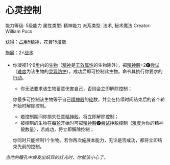 # 心灵控制

能力等级: 5级能力
属性类型: 精神能力
派系类型: 法术, 秘术魔法
Creator: William Pucs

<aside>

[获得](https://www.notion.so/1b3d619a067b8027ba38e2c1caf9d84b?pvs=21)：[占用](https://www.notion.so/1b3d619a067b8028a794de6ceed96ec0?pvs=21)5[精神](https://www.notion.so/1b3d619a067b800a8da5d96dd60be2b1?pvs=21)，花费15[潜能](https://www.notion.so/1b3d619a067b80c2bdb4c721adc30021?pvs=21)

</aside>

<aside>

[施展](https://www.notion.so/1b3d619a067b80f38dccf027f026b32f?pvs=21)：2⚡️[战术](https://www.notion.so/1b3d619a067b8051b6eaffd160aee01c?pvs=21)

- 你凝视1个9[步](https://www.notion.so/1b3d619a067b800fb1cfe9f0ef45b9ef?pvs=21)内的[生物](https://www.notion.so/1b3d619a067b80d0bbe1d113bf20ff1f?pvs=21)（[精神](https://www.notion.so/1b3d619a067b800a8da5d96dd60be2b1?pvs=21)是[无效属性](https://www.notion.so/1b3d619a067b8017ada4d9f957b4e0ce?pvs=21)的生物除外），掷[精神骰](https://www.notion.so/1b3d619a067b80a8a9ffef3e0057db9d?pvs=21)÷2🅟[尝试](https://www.notion.so/1b3d619a067b8009aad4e7ce70111ce4?pvs=21)（[难度](https://www.notion.so/1b3d619a067b80fbbc95dc0c033f5e3c?pvs=21)为该生物的[灵异防护](https://www.notion.so/1b3d619a067b80788307ebd9e41c53cb?pvs=21)），成功后即可控制此生物，命令其执行你要求的[行动](https://www.notion.so/1b5d619a067b80358481f4e8946e320c?pvs=21)。
    - 你无法要求该生物蓄意伤害自己，否则会立即解除控制；
    
    你最多可控制该生物等于自己[精神骰](https://www.notion.so/1b3d619a067b80a8a9ffef3e0057db9d?pvs=21)的[轮](https://www.notion.so/1b3d619a067b80aeb62df5a99bfb8a82?pvs=21)数，并会在持续时间结束后的首个轮开始时解除控制。
    
    - 若控制期间你损失任意[精神骰](https://www.notion.so/1b3d619a067b80a8a9ffef3e0057db9d?pvs=21)，将立即解除控制；
    - 被控制的生物在每[轮](https://www.notion.so/1b3d619a067b80aeb62df5a99bfb8a82?pvs=21)开始时可掷[精神骰](https://www.notion.so/1b3d619a067b80a8a9ffef3e0057db9d?pvs=21)🅟[尝试](https://www.notion.so/1b3d619a067b8009aad4e7ce70111ce4?pvs=21)挣脱控制（[难度](https://www.notion.so/1b3d619a067b80fbbc95dc0c033f5e3c?pvs=21)为你的精神骰数量），若成功，将立即解除控制；
    
    你同时只能控制1个生物。若你再次施展本能力，无论是否成功，都将立即结束先前的控制。
    
</aside>

*当他的瞳孔中焕发出妖异的红光时，你就该小心了。*